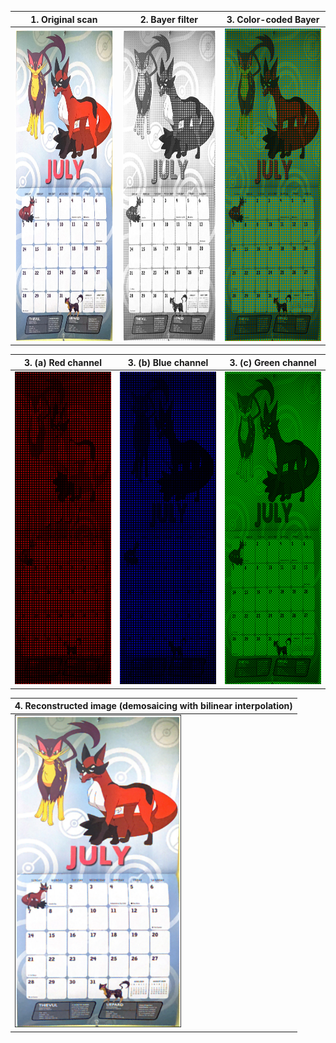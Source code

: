 | 1. Original scan | 2. Bayer filter | 3. Color-coded Bayer |
|------------------|-----------------|----------------------|
|<img src="images/original.png" height=500>| <img src="images/greyscale.png" height=500> | <img src="images/color-coded.png" height=500>|

| 3. (a) Red channel      | 3. (b) Blue channel          | 3. (c) Green channel   |
|------------------|-----------------------|-----------------|
|<img src="images/red.png" height=500>| <img src="images/blue.png" height=500> | <img src="images/green.png" height=500>|

| 4. Reconstructed image (demosaicing with bilinear interpolation) | 
|------------------------------------------------------------------|
|<img src="images/demosaic_img.png" height=500>                    |